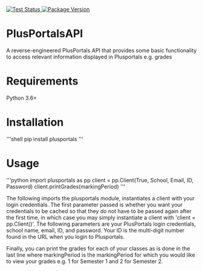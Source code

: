 </p>
<p align="left">
<a href="https://github.com/DhruvBisla/PlusPortalsAPI/actions">
    <img src="https://github.com/DhruvBisla/PlusportalsAPI/workflows/Tests/badge.svg" alt="Test Status">
</a>
<a href="https://pypi.org/project/plusportals/">
    <img src="https://img.shields.io/pypi/v/plusportals?color=success&label=pypi%20package&logo=PyPi" alt="Package Version">
</a>
</p>

# PlusPortalsAPI
A reverse-engineered PlusPortals API that provides some basic functionality to access relevant information displayed in Plusportals e.g. grades

# Requirements
Python 3.6+

# Installation

'''shell
pip install plusportals
'''

# Usage

'''python
import plusportals as pp
client = pp.Client(True, School, Email, ID, Password)
client.printGrades(markingPeriod)
'''

The following imports the plusportals module, instantiates a client with your login credentials. The first parameter passed is whether you want your credentials to be cached so that they do not have to be passed again after the first time, in which case you may simply instantiate a client with 'client = pp.Client()'. The following parameters are your PlusPortals login credentials, school name, email, ID, and password. Your ID is the multi-digit number found in the URL when you login to Plusportals.

Finally, you can print the grades for each of your classes as is done in the last line where markingPeriod is the markingPeriod for which you would like to view your grades e.g. 1 for Semester 1 and 2 for Semester 2.


